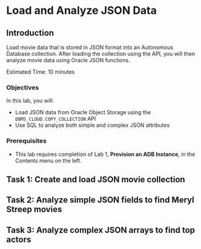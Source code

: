  # Load and Analyze JSON Data

## Introduction

Load movie data that is stored in JSON format into an Autonomous Database collection. After loading the collection using the API, you will then analyze movie data using Oracle JSON functions.

Estimated Time: 10 minutes

### Objectives

In this lab, you will:
* Load JSON data from Oracle Object Storage using the `DBMS_CLOUD.COPY_COLLECTION` API
* Use SQL to analyze both simple and complex JSON attributes


### Prerequisites

- This lab requires completion of Lab 1, **Provision an ADB Instance**, in the Contents menu on the left.

## Task 1: Create and load JSON movie collection
[](include:adb-create-load-json-collection.md)

## Task 2: Analyze simple JSON fields to find Meryl Streep movies
[](include:adb-query-json-simple.md)

## Task 3: Analyze complex JSON arrays to find top actors
[](include:adb-query-json-arrays.md)